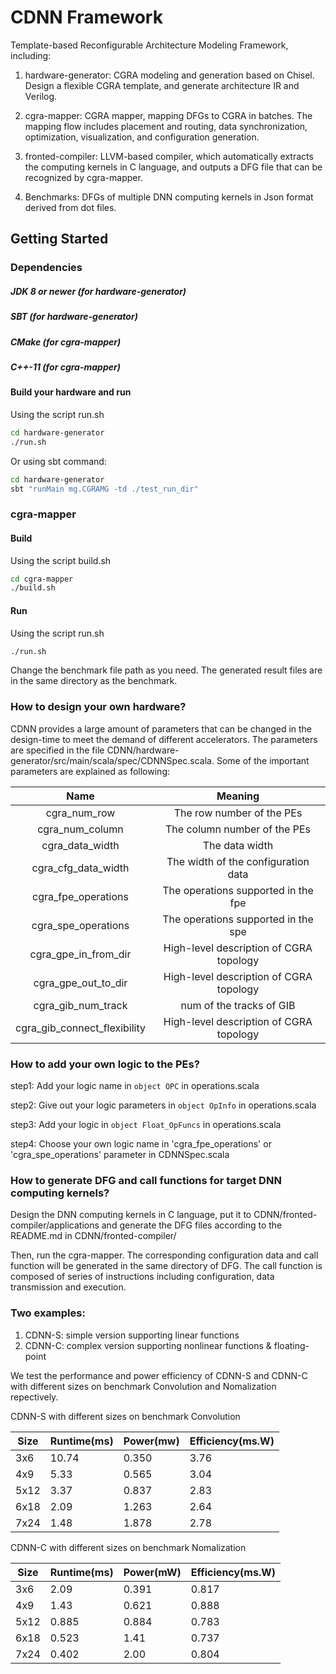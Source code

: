 CDNN Framework
=======================

Template-based Reconfigurable Architecture Modeling Framework, including:

1. hardware-generator: CGRA modeling and generation based on Chisel. Design a flexible CGRA template, and generate architecture IR and Verilog. 

2. cgra-mapper: CGRA mapper, mapping DFGs to CGRA in batches. The mapping flow includes placement and routing, data synchronization, optimization, visualization, and configuration generation.

3. fronted-compiler: LLVM-based compiler, which automatically extracts the computing kernels in C language, and outputs a DFG file that can be recognized by cgra-mapper. 

4. Benchmarks: DFGs of multiple DNN computing kernels in Json format derived from dot files.


## Getting Started


### Dependencies

##### JDK 8 or newer (for hardware-generator)

##### SBT (for hardware-generator)

##### CMake  (for cgra-mapper)

##### C++-11 (for cgra-mapper)

#### Build your hardware and run

Using the script run.sh
```sh
cd hardware-generator
./run.sh
```

Or using sbt command:
```sh
cd hardware-generator
sbt "runMain mg.CGRAMG -td ./test_run_dir"
```

### cgra-mapper

#### Build

Using the script build.sh
```sh
cd cgra-mapper
./build.sh
```

#### Run

Using the script run.sh
```sh
./run.sh
```

Change the benchmark file path as you need.
The generated result files are in the same directory as the benchmark.



### How to design your own hardware?

CDNN provides a large amount of parameters that can be changed in the design-time to meet the demand of different accelerators.
The parameters are specified in the file CDNN/hardware-generator/src/main/scala/spec/CDNNSpec.scala. 
Some of the important parameters are explained as following:

Name | Meaning
|:-----:|:-----:|
cgra_num_row | The row number of the PEs
cgra_num_column | The column number of the PEs
cgra_data_width | The data width
cgra_cfg_data_width | The width of the configuration data
cgra_fpe_operations | The operations supported in the fpe 
cgra_spe_operations | The operations supported in the spe 
cgra_gpe_in_from_dir | High-level description of CGRA topology
cgra_gpe_out_to_dir | High-level description of CGRA topology
cgra_gib_num_track | num of the tracks of GIB
cgra_gib_connect_flexibility | High-level description of CGRA topology



### How to add your own logic to the PEs?
step1: Add your logic name in ```object OPC``` in operations.scala

step2: Give out your logic parameters in ```object OpInfo``` in operations.scala

step3: Add your logic in ```object Float_OpFuncs``` in operations.scala

step4: Choose your own logic name in 'cgra_fpe_operations' or 'cgra_spe_operations' parameter in CDNNSpec.scala



### How to generate DFG and call functions for target DNN computing kernels?
Design the DNN computing kernels in C language, put it to CDNN/fronted-compiler/applications and generate the DFG files according to the README.md in CDNN/fronted-compiler/

Then, run the cgra-mapper. The corresponding configuration data and call function will be generated in the same directory of DFG. The call function is composed of series of instructions including configuration, data transmission and execution.

### Two examples:
1. CDNN-S: simple version supporting linear functions
2. CDNN-C: complex version supporting nonlinear functions & floating-point

We test the performance and power efficiency of CDNN-S and CDNN-C with different sizes on benchmark Convolution and Nomalization repectively.

CDNN-S with different sizes on benchmark Convolution

Size	| Runtime(ms)	| Power(mw)	| Efficiency(ms.W)
|------|------|------|------|
3x6	| 10.74	| 0.350	| 3.76
4x9	| 5.33	| 0.565	| 3.04
5x12	| 3.37	| 0.837	| 2.83
6x18	| 2.09	| 1.263	| 2.64
7x24	| 1.48	| 1.878	| 2.78

CDNN-C with different sizes on benchmark Nomalization

Size | Runtime(ms) | Power(mW) | Efficiency(ms.W)
|-----|-----|-----|-----|
3x6 | 2.09 | 0.391 | 0.817
4x9 | 1.43 | 0.621 | 0.888
5x12 | 0.885 | 0.884 | 0.783
6x18 | 0.523 | 1.41 | 0.737
7x24 | 0.402 | 2.00 | 0.804

